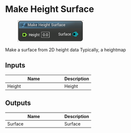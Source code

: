 # Make Height Surface

<div align="left" data-full-width="false"><figure><img src="../../../api/Surface/Make_Height_Surface.png" alt=""><figcaption></figcaption></figure></div>

Make a surface from 2D height data Typically, a heightmap

## Inputs

<table><thead><tr><th width="170">Name</th><th>Description</th></tr></thead><tbody><tr><td>Height</td><td>Height</td></tr></tbody></table>

## Outputs

<table><thead><tr><th width="170">Name</th><th>Description</th></tr></thead><tbody><tr><td>Surface</td><td>Surface</td></tr></tbody></table>
